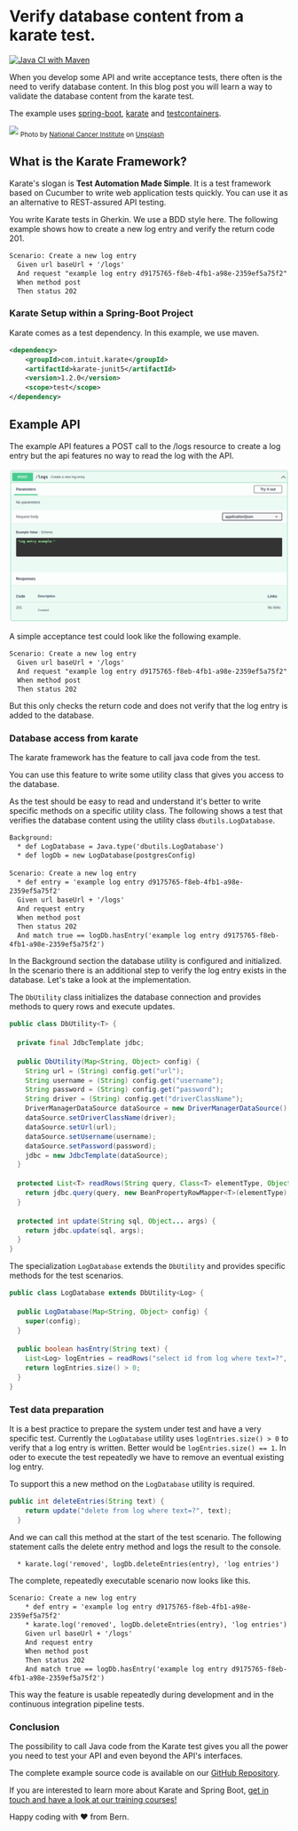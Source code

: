 # Verify database content from a karate test.

[![Java CI with Maven](https://github.com/42talents/blog-verify-database-content-from-a-karate-test/actions/workflows/maven.yml/badge.svg)](https://github.com/42talents/blog-verify-database-content-from-a-karate-test/actions/workflows/maven.yml)

When you develop some API and write acceptance tests, there often is the need to verify database content.
In this blog post you will learn a way to validate the database content from the karate test.

The example uses [spring-boot](https://spring.io/projects/spring-boot), [karate](https://github.com/karatelabs/karate) and [testcontainers](https://www.testcontainers.org).

![](national-cancer-institute-pCqzMe04s8g-unsplash.jpg)
<sub>
Photo by <a href="https://unsplash.com/@nci?utm_source=unsplash&utm_medium=referral&utm_content=creditCopyText">National Cancer Institute</a> on <a href="https://unsplash.com/s/photos/database-check?utm_source=unsplash&utm_medium=referral&utm_content=creditCopyText">Unsplash</a>
</sub>


## What is the Karate Framework?

Karate's slogan is **Test Automation Made Simple**. It is a test framework based on Cucumber to write web application tests quickly. You can use it as an alternative to REST-assured API testing.

You write Karate tests in Gherkin. We use a BDD style here. The following example shows how to create a new log entry and verify the return code 201.

```gherkin
Scenario: Create a new log entry
  Given url baseUrl + '/logs'
  And request "example log entry d9175765-f8eb-4fb1-a98e-2359ef5a75f2"
  When method post
  Then status 202
```

### Karate Setup within a Spring-Boot Project

Karate comes as a test dependency. In this example, we use maven.

```xml
<dependency>
    <groupId>com.intuit.karate</groupId>
    <artifactId>karate-junit5</artifactId>
    <version>1.2.0</version>
    <scope>test</scope>
</dependency>
```


## Example API

The example API features a POST call to the /logs resource to create a log entry but the api features no way to read the log with the API.

![example api](example-api.png)


A simple acceptance test could look like the following example.

```gherkin
Scenario: Create a new log entry
  Given url baseUrl + '/logs'
  And request "example log entry d9175765-f8eb-4fb1-a98e-2359ef5a75f2"
  When method post
  Then status 202
```

But this only checks the return code and does not verify that the log entry is added to the database.



### Database access from karate

The karate framework has the feature to call java code from the test.

You can use this feature to write some utility class that gives you access to the database.

As the test should be easy to read and understand it's better to write specific methods on a specific utility class. The following shows a test that verifies the database content using the utility class `dbutils.LogDatabase`.

```gherkin
Background:
  * def LogDatabase = Java.type('dbutils.LogDatabase')
  * def logDb = new LogDatabase(postgresConfig)

Scenario: Create a new log entry
  * def entry = 'example log entry d9175765-f8eb-4fb1-a98e-2359ef5a75f2'
  Given url baseUrl + '/logs'
  And request entry
  When method post
  Then status 202
  And match true == logDb.hasEntry('example log entry d9175765-f8eb-4fb1-a98e-2359ef5a75f2')
```

In the Background section the database utility is configured and initialized. In the scenario there is an additional step to verify the log entry exists in the database. Let's take a look at the implementation.

The `DbUtility` class initializes the database connection and provides methods to query rows and execute updates.

```java
public class DbUtility<T> {

  private final JdbcTemplate jdbc;

  public DbUtility(Map<String, Object> config) {
    String url = (String) config.get("url");
    String username = (String) config.get("username");
    String password = (String) config.get("password");
    String driver = (String) config.get("driverClassName");
    DriverManagerDataSource dataSource = new DriverManagerDataSource();
    dataSource.setDriverClassName(driver);
    dataSource.setUrl(url);
    dataSource.setUsername(username);
    dataSource.setPassword(password);
    jdbc = new JdbcTemplate(dataSource);
  }

  protected List<T> readRows(String query, Class<T> elementType, Object... args) {
    return jdbc.query(query, new BeanPropertyRowMapper<T>(elementType), args);
  }

  protected int update(String sql, Object... args) {
    return jdbc.update(sql, args);
  }
}
```

The specialization `LogDatabase` extends the `DbUtility` and provides specific methods for the test scenarios.

```java
public class LogDatabase extends DbUtility<Log> {

  public LogDatabase(Map<String, Object> config) {
    super(config);
  }

  public boolean hasEntry(String text) {
    List<Log> logEntries = readRows("select id from log where text=?", Log.class, text);
    return logEntries.size() > 0;
  }
}
```


### Test data preparation

It is a best practice to prepare the system under test and have a very specific test. Currently the `LogDatabase` utility uses `logEntries.size() > 0` to verify that a log entry is written. Better would be `logEntries.size() == 1`.
In oder to execute the test repeatedly we have to remove an eventual existing log entry.

To support this a new method on the `LogDatabase` utility is required.

```java
public int deleteEntries(String text) {
    return update("delete from log where text=?", text);
  }
```

And we can call this method at the start of the test scenario. The following statement calls the delete entry method and logs the result to the console.

```gherkin
  * karate.log('removed', logDb.deleteEntries(entry), 'log entries')
```

The complete, repeatedly executable scenario now looks like this.

```gherkin
Scenario: Create a new log entry
    * def entry = 'example log entry d9175765-f8eb-4fb1-a98e-2359ef5a75f2'
    * karate.log('removed', logDb.deleteEntries(entry), 'log entries')
    Given url baseUrl + '/logs'
    And request entry
    When method post
    Then status 202
    And match true == logDb.hasEntry('example log entry d9175765-f8eb-4fb1-a98e-2359ef5a75f2')
```

This way the feature is usable repeatedly during development and in the continuous integration pipeline tests.


### Conclusion

The possibility to call Java code from the Karate test gives you all the power you need to test your API and even beyond the API's interfaces.


The complete example source code is available on our [GitHub Repository](https://github.com/42talents/blog-verify-database-content-from-a-karate-test).

If you are interested to learn more about Karate and Spring Boot, [get in touch and have a look at our training courses!](https://42talents.com/en/training/in-house)

Happy coding with ❤️ from Bern.
